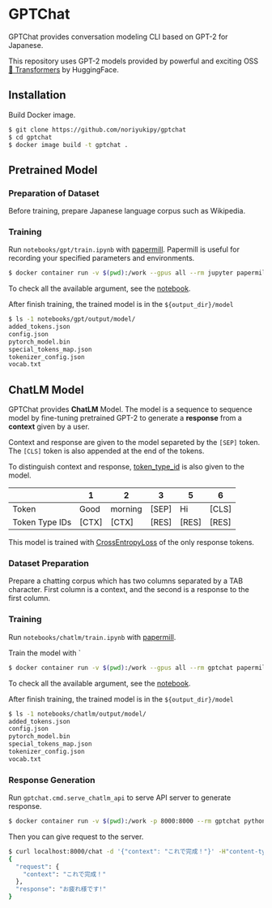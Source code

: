 # GPTChat

GPTChat provides conversation modeling CLI based on GPT-2 for Japanese.

This repository uses GPT-2 models provided by powerful and exciting OSS [🤗 Transformers](https://github.com/huggingface/transformers) by HuggingFace.

## Installation

Build Docker image.

```sh
$ git clone https://github.com/noriyukipy/gptchat
$ cd gptchat
$ docker image build -t gptchat .
```

## Pretrained Model

### Preparation of Dataset

Before training, prepare Japanese language corpus such as Wikipedia.

### Training

Run `notebooks/gpt/train.ipynb` with [papermill](https://github.com/nteract/papermill).
Papermill is useful for recording your specified parameters and environments.

```sh
$ docker container run -v $(pwd):/work --gpus all --rm jupyter papermill notebooks/gpt/train.ipynb notebooks/gpt/output/output.ipynb -p n_ctx 512 -p block_size 512 -p data_dir notebooks/gpt/data -p output_dir notebooks/gpt/output
```

To check all the available argument, see the [notebook](notebooks/gpt/train.ipynb).

After finish training, the trained model is in the `${output_dir}/model`


```sh
$ ls -1 notebooks/gpt/output/model/
added_tokens.json
config.json
pytorch_model.bin
special_tokens_map.json
tokenizer_config.json
vocab.txt
```

## ChatLM Model

GPTChat provides **ChatLM** Model.
The model is a sequence to sequence model by fine-tuning pretrained GPT-2 to generate a **response** from a **context** given by a user.

Context and response are given to the model separeted by the `[SEP]` token.
The `[CLS]` token is also appended at the end of the tokens.

To distinguish context and response, [token_type_id](https://huggingface.co/transformers/glossary.html#token-type-ids) is also given to the model.

|                | 1       | 2       | 3     | 5       | 6     |
| ---            | ---     | ---     | ---   | ---     | ---   |
| Token          | Good    | morning | [SEP] | Hi      | [CLS] |
| Token Type IDs | [CTX]   | [CTX]   | [RES] | [RES]   | [RES] |

This model is trained with [CrossEntropyLoss](https://pytorch.org/docs/stable/nn.html#crossentropyloss) of the only response tokens.

### Dataset Preparation

Prepare a chatting corpus which has two columns separated by a TAB character.
First column is a context, and the second is a response to the first column.

### Training

Run `notebooks/chatlm/train.ipynb` with [papermill](https://github.com/nteract/papermill).

Train the model with `

```sh
$ docker container run -v $(pwd):/work --gpus all --rm gptchat papermill notebooks/chatlm/train.ipynb notebooks/chatlm/output/output.ipynb -p pretrained_dir notebooks/gpt/output/model -p data_dir notebooks/chatlm/data -p output_dir notebooks/chatlm/output -p batch_size 32
```

To check all the available argument, see the [notebook](notebooks/chatlm/train.ipynb).

After finish training, the trained model is in the `${output_dir}/model`

```sh
$ ls -1 notebooks/chatlm/output/model/
added_tokens.json
config.json
pytorch_model.bin
special_tokens_map.json
tokenizer_config.json
vocab.txt
```

### Response Generation

Run `gptchat.cmd.serve_chatlm_api` to serve API server to generate response.

```sh
$ docker container run -v $(pwd):/work -p 8000:8000 --rm gptchat python -m gptchat.cmd.serve_chatlm_api --model_dir=notebooks/chatlm/output/chatlm/model --address=0.0.0.0 --port=8000 --top_p=0.95 --top_k=50 --max_len=20 --num_cands=3
```

Then you can give request to the server.

```sh
$ curl localhost:8000/chat -d '{"context": "これで完成！"}' -H"content-type:applicaiton/json" | jq
{
  "request": {
    "context": "これで完成！"
  },
  "response": "お疲れ様です!"
}
```